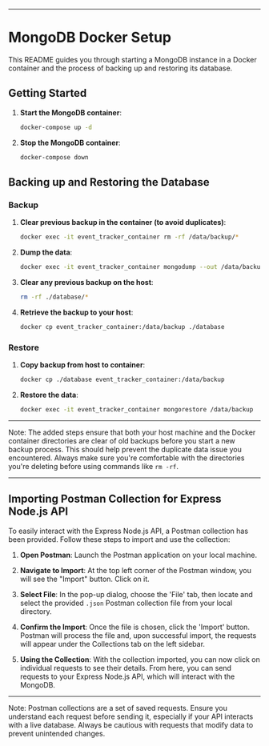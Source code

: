 
---

# MongoDB Docker Setup

This README guides you through starting a MongoDB instance in a Docker container and the process of backing up and restoring its database.

## Getting Started

1. **Start the MongoDB container**:
   ```bash
   docker-compose up -d
   ```

2. **Stop the MongoDB container**:
   ```bash
   docker-compose down
   ```

## Backing up and Restoring the Database

### Backup

1. **Clear previous backup in the container (to avoid duplicates)**:
   ```bash
   docker exec -it event_tracker_container rm -rf /data/backup/*
   ```

2. **Dump the data**:
   ```bash
   docker exec -it event_tracker_container mongodump --out /data/backup
   ```

3. **Clear any previous backup on the host**:
   ```bash
   rm -rf ./database/*
   ```

4. **Retrieve the backup to your host**:
   ```bash
   docker cp event_tracker_container:/data/backup ./database
   ```

### Restore

1. **Copy backup from host to container**:
   ```bash
   docker cp ./database event_tracker_container:/data/backup
   ```

2. **Restore the data**:
   ```bash
   docker exec -it event_tracker_container mongorestore /data/backup
   ```

---

Note: The added steps ensure that both your host machine and the Docker container directories are clear of old backups before you start a new backup process. This should help prevent the duplicate data issue you encountered. Always make sure you're comfortable with the directories you're deleting before using commands like `rm -rf`.

---

## Importing Postman Collection for Express Node.js API

To easily interact with the Express Node.js API, a Postman collection has been provided. Follow these steps to import and use the collection:

1. **Open Postman**: Launch the Postman application on your local machine.

2. **Navigate to Import**: At the top left corner of the Postman window, you will see the "Import" button. Click on it.

3. **Select File**: In the pop-up dialog, choose the 'File' tab, then locate and select the provided `.json` Postman collection file from your local directory.

4. **Confirm the Import**: Once the file is chosen, click the 'Import' button. Postman will process the file and, upon successful import, the requests will appear under the Collections tab on the left sidebar.

5. **Using the Collection**: With the collection imported, you can now click on individual requests to see their details. From here, you can send requests to your Express Node.js API, which will interact with the MongoDB.

---

Note: Postman collections are a set of saved requests. Ensure you understand each request before sending it, especially if your API interacts with a live database. Always be cautious with requests that modify data to prevent unintended changes.